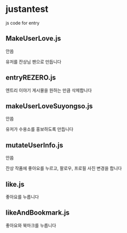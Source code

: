 # justantest
 js code for entry


## MakeUserLove.js
안씀

유저를 잔상님 팬으로 만듭니다

## entryREZERO.js
엔트리 이야기 게시물을 원하는 만큼 삭제합니다

## makeUserLoveSuyongso.js
안씀

유저가 수용소를 홍보하도록 만듭니다

## mutateUserInfo.js
안씀

잔상 작품에 좋아요를 누르고, 팔로우, 프로필 사진 변경을 합니다

## like.js
좋아요를 누릅니다

## likeAndBookmark.js
좋아요와 북마크를 누릅니다

